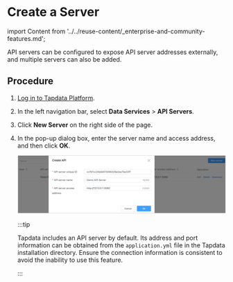 # Create a Server
import Content from '../../reuse-content/_enterprise-and-community-features.md';

<Content />

API servers can be configured to expose API server addresses externally, and multiple servers can also be added.

## Procedure

1. [Log in to Tapdata Platform](../log-in.md).

2. In the left navigation bar, select **Data Services** > **API Servers**.

3. Click **New Server** on the right side of the page.

4. In the pop-up dialog box, enter the server name and access address, and then click **OK**.

   ![](../../images/create_api_server.png)

   :::tip

   Tapdata includes an API server by default. Its address and port information can be obtained from the `application.yml` file in the Tapdata installation directory. Ensure the connection information is consistent to avoid the inability to use this feature.

   :::
